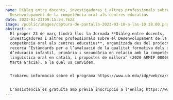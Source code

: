 ```yaml
---
name: Diàleg entre docents, investigadores i altres professionals sobre el
  Desenvolupament de la competència oral als centres educatius
date: 2023-03-23T09:15:54.762Z
image: /public/images/captura-de-pantalla-2023-03-10-a-las-10.38.00.png
abstract: >-
  El proper 23 de març tindrà lloc la Jornada **Diàleg entre docents,
  investigadores i altres professionals sobre el Desenvolupament de la
  competència oral als centres educatius**, organitzada des del projecte de
  recerca “Estàndards per a l’avaluació de la qualitat formativa dels docents
  d’educació infantil, primària i secundària en relació amb la competència
  lingüística oral en català, i propostes de millora” (2020 ARMIF 00008; IP:
  Marta Gràcia), a la qual us convidem. 


  Trobareu informació sobre el programa https://www.ub.edu/idp/web/ca/noticies/jornada-dialeg-entre-docents-investigadores-i-altres-professionals-sobre-el


  L'assistència és gratuïta amb prèvia inscripció a l'enllaç https://www.ub.edu/gidp-matice/faces/formatice;jsessionid=CbfK3vQIwC9F0GzTFTCpHgcpBt9m96RDMjhLtTdPnG6t168fZUR_!45960688?curs=56473
---
```

